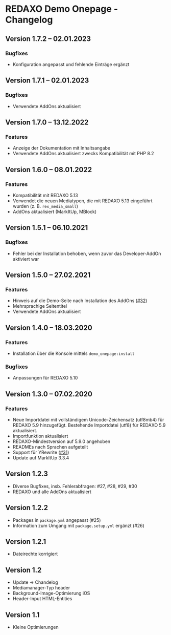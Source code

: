 # REDAXO Demo Onepage - Changelog


## Version 1.7.2 – 02.01.2023

### Bugfixes

* Konfiguration angepasst und fehlende Einträge ergänzt


## Version 1.7.1 – 02.01.2023

### Bugfixes

* Verwendete AddOns aktualisiert


## Version 1.7.0 – 13.12.2022

### Features

* Anzeige der Dokumentation mit Inhaltsangabe
* Verwendete AddOns aktualisiert zwecks Kompatibilität mit PHP 8.2


## Version 1.6.0 – 08.01.2022

### Features

* Kompatibilität mit REDAXO 5.13
* Verwendet die neuen Mediatypen, die mit REDAXO 5.13 eingeführt wurden (z. B. `rex_media_small`)
* AddOns aktualisiert (MarkItUp, MBlock)


## Version 1.5.1 – 06.10.2021

### Bugfixes

* Fehler bei der Installation behoben, wenn zuvor das Developer-AddOn aktiviert war


## Version 1.5.0 – 27.02.2021

### Features

* Hinweis auf die Demo-Seite nach Installation des AddOns ([#32](https://github.com/FriendsOfREDAXO/demo_onepage/issues/32))
* Mehrsprachige Seitentitel
* Verwendete AddOns aktualisiert


## Version 1.4.0 – 18.03.2020

### Features

* Installation über die Konsole mittels `demo_onepage:install`

### Bugfixes

* Anpassungen für REDAXO 5.10


## Version 1.3.0 – 07.02.2020

### Features

* Neue Importdatei mit vollständigem Unicode-Zeichensatz (utf8mb4) für REDAXO 5.9 hinzugefügt. Bestehende Importdatei (utf8) für REDAXO 5.9 aktualisiert.
* Importfunktion aktualisiert
* REDAXO-Mindestversion auf 5.9.0 angehoben
* READMEs nach Sprachen aufgeteilt
* Support für YRewrite ([#31](https://github.com/FriendsOfREDAXO/demo_onepage/issues/31))
* Update auf MarkItUp 3.3.4


## Version 1.2.3

* Diverse Bugfixes, insb. Fehlerabfragen: #27, #28, #29, #30
* REDAXO und alle AddOns aktualisiert


## Version 1.2.2

* Packages in `package.yml` angepasst (#25)
* Information zum Umgang mit `package.setup.yml` ergänzt (#26)


## Version 1.2.1

* Dateirechte korrigiert


## Version 1.2

* Update -> Chandelog
* Mediamanager-Typ header
* Background-Image-Optimierung iOS
* Header-Input HTML-Entities


## Version 1.1

* Kleine Optimierungen
